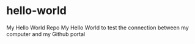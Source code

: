 # hello-world
My Hello World Repo
My Hello World to test the connection between my computer and my Github portal
